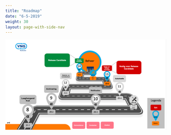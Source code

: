 ```yaml
---
title: "Roadmap"
date: "6-5-2019"
weight: 30
layout: page-with-side-nav
---
```


![Roadmap](./_assets/roadmap.png "Roadmap")
